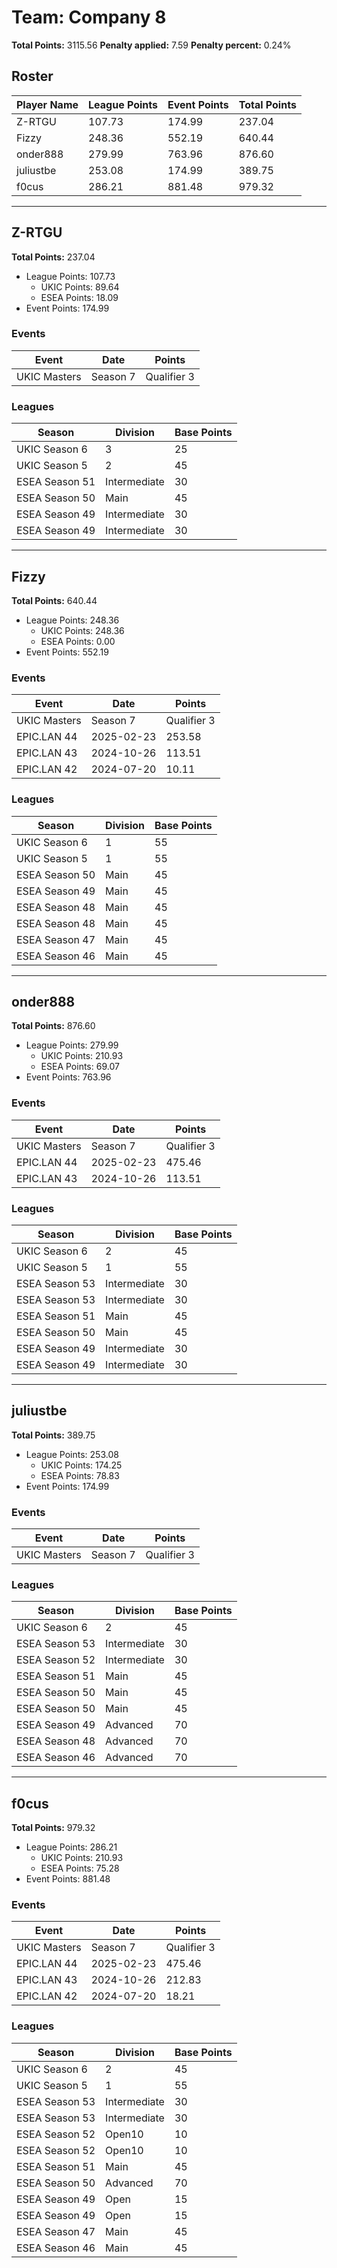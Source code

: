 # Team: Company 8

**Total Points:** 3115.56
**Penalty applied:** 7.59
**Penalty percent:** 0.24%

## Roster
| Player Name | League Points | Event Points | Total Points |
|-------------|--------------|--------------|-------------|
| Z-RTGU | 107.73 | 174.99 | 237.04 |
| Fizzy | 248.36 | 552.19 | 640.44 |
| onder888 | 279.99 | 763.96 | 876.60 |
| juliustbe | 253.08 | 174.99 | 389.75 |
| f0cus | 286.21 | 881.48 | 979.32 |

---

## Z-RTGU

**Total Points:** 237.04

- League Points: 107.73
  - UKIC Points: 89.64
  - ESEA Points: 18.09
- Event Points: 174.99

### Events
| Event | Date | Points |
|-------|------|--------|
| UKIC Masters | Season 7 | Qualifier 3 | 2025-07-08 | 174.99 |
### Leagues
| Season | Division | Base Points |
|--------|----------|-------------|
| UKIC Season 6 | 3 | 25 |
| UKIC Season 5 | 2 | 45 |
| ESEA Season 51 | Intermediate | 30 |
| ESEA Season 50 | Main | 45 |
| ESEA Season 49 | Intermediate | 30 |
| ESEA Season 49 | Intermediate | 30 |
---

## Fizzy

**Total Points:** 640.44

- League Points: 248.36
  - UKIC Points: 248.36
  - ESEA Points: 0.00
- Event Points: 552.19

### Events
| Event | Date | Points |
|-------|------|--------|
| UKIC Masters | Season 7 | Qualifier 3 | 2025-07-08 | 174.99 |
| EPIC.LAN 44 | 2025-02-23 | 253.58 |
| EPIC.LAN 43 | 2024-10-26 | 113.51 |
| EPIC.LAN 42 | 2024-07-20 | 10.11 |
### Leagues
| Season | Division | Base Points |
|--------|----------|-------------|
| UKIC Season 6 | 1 | 55 |
| UKIC Season 5 | 1 | 55 |
| ESEA Season 50 | Main | 45 |
| ESEA Season 49 | Main | 45 |
| ESEA Season 48 | Main | 45 |
| ESEA Season 48 | Main | 45 |
| ESEA Season 47 | Main | 45 |
| ESEA Season 46 | Main | 45 |
---

## onder888

**Total Points:** 876.60

- League Points: 279.99
  - UKIC Points: 210.93
  - ESEA Points: 69.07
- Event Points: 763.96

### Events
| Event | Date | Points |
|-------|------|--------|
| UKIC Masters | Season 7 | Qualifier 3 | 2025-07-08 | 174.99 |
| EPIC.LAN 44 | 2025-02-23 | 475.46 |
| EPIC.LAN 43 | 2024-10-26 | 113.51 |
### Leagues
| Season | Division | Base Points |
|--------|----------|-------------|
| UKIC Season 6 | 2 | 45 |
| UKIC Season 5 | 1 | 55 |
| ESEA Season 53 | Intermediate | 30 |
| ESEA Season 53 | Intermediate | 30 |
| ESEA Season 51 | Main | 45 |
| ESEA Season 50 | Main | 45 |
| ESEA Season 49 | Intermediate | 30 |
| ESEA Season 49 | Intermediate | 30 |
---

## juliustbe

**Total Points:** 389.75

- League Points: 253.08
  - UKIC Points: 174.25
  - ESEA Points: 78.83
- Event Points: 174.99

### Events
| Event | Date | Points |
|-------|------|--------|
| UKIC Masters | Season 7 | Qualifier 3 | 2025-07-08 | 174.99 |
### Leagues
| Season | Division | Base Points |
|--------|----------|-------------|
| UKIC Season 6 | 2 | 45 |
| ESEA Season 53 | Intermediate | 30 |
| ESEA Season 52 | Intermediate | 30 |
| ESEA Season 51 | Main | 45 |
| ESEA Season 50 | Main | 45 |
| ESEA Season 50 | Main | 45 |
| ESEA Season 49 | Advanced | 70 |
| ESEA Season 48 | Advanced | 70 |
| ESEA Season 46 | Advanced | 70 |
---

## f0cus

**Total Points:** 979.32

- League Points: 286.21
  - UKIC Points: 210.93
  - ESEA Points: 75.28
- Event Points: 881.48

### Events
| Event | Date | Points |
|-------|------|--------|
| UKIC Masters | Season 7 | Qualifier 3 | 2025-07-08 | 174.99 |
| EPIC.LAN 44 | 2025-02-23 | 475.46 |
| EPIC.LAN 43 | 2024-10-26 | 212.83 |
| EPIC.LAN 42 | 2024-07-20 | 18.21 |
### Leagues
| Season | Division | Base Points |
|--------|----------|-------------|
| UKIC Season 6 | 2 | 45 |
| UKIC Season 5 | 1 | 55 |
| ESEA Season 53 | Intermediate | 30 |
| ESEA Season 53 | Intermediate | 30 |
| ESEA Season 52 | Open10 | 10 |
| ESEA Season 52 | Open10 | 10 |
| ESEA Season 51 | Main | 45 |
| ESEA Season 50 | Advanced | 70 |
| ESEA Season 49 | Open | 15 |
| ESEA Season 49 | Open | 15 |
| ESEA Season 47 | Main | 45 |
| ESEA Season 46 | Main | 45 |